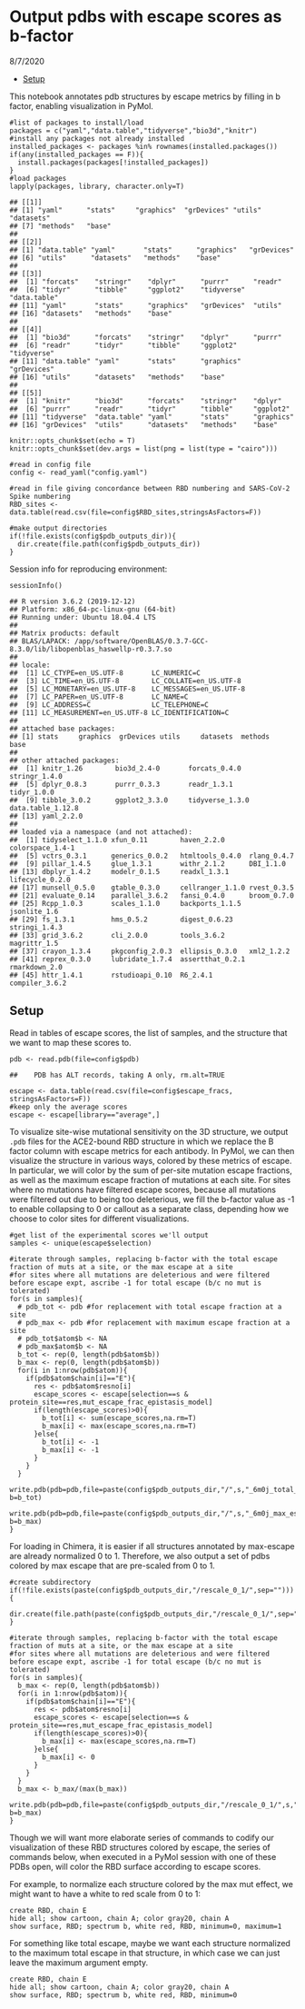 Output pdbs with escape scores as b-factor
================
8/7/2020

-   [Setup](#setup)

This notebook annotates pdb structures by escape metrics by filling in b
factor, enabling visualization in PyMol.

    #list of packages to install/load
    packages = c("yaml","data.table","tidyverse","bio3d","knitr")
    #install any packages not already installed
    installed_packages <- packages %in% rownames(installed.packages())
    if(any(installed_packages == F)){
      install.packages(packages[!installed_packages])
    }
    #load packages
    lapply(packages, library, character.only=T)

    ## [[1]]
    ## [1] "yaml"      "stats"     "graphics"  "grDevices" "utils"     "datasets" 
    ## [7] "methods"   "base"     
    ## 
    ## [[2]]
    ## [1] "data.table" "yaml"       "stats"      "graphics"   "grDevices" 
    ## [6] "utils"      "datasets"   "methods"    "base"      
    ## 
    ## [[3]]
    ##  [1] "forcats"    "stringr"    "dplyr"      "purrr"      "readr"     
    ##  [6] "tidyr"      "tibble"     "ggplot2"    "tidyverse"  "data.table"
    ## [11] "yaml"       "stats"      "graphics"   "grDevices"  "utils"     
    ## [16] "datasets"   "methods"    "base"      
    ## 
    ## [[4]]
    ##  [1] "bio3d"      "forcats"    "stringr"    "dplyr"      "purrr"     
    ##  [6] "readr"      "tidyr"      "tibble"     "ggplot2"    "tidyverse" 
    ## [11] "data.table" "yaml"       "stats"      "graphics"   "grDevices" 
    ## [16] "utils"      "datasets"   "methods"    "base"      
    ## 
    ## [[5]]
    ##  [1] "knitr"      "bio3d"      "forcats"    "stringr"    "dplyr"     
    ##  [6] "purrr"      "readr"      "tidyr"      "tibble"     "ggplot2"   
    ## [11] "tidyverse"  "data.table" "yaml"       "stats"      "graphics"  
    ## [16] "grDevices"  "utils"      "datasets"   "methods"    "base"

    knitr::opts_chunk$set(echo = T)
    knitr::opts_chunk$set(dev.args = list(png = list(type = "cairo")))

    #read in config file
    config <- read_yaml("config.yaml")

    #read in file giving concordance between RBD numbering and SARS-CoV-2 Spike numbering
    RBD_sites <- data.table(read.csv(file=config$RBD_sites,stringsAsFactors=F))

    #make output directories
    if(!file.exists(config$pdb_outputs_dir)){
      dir.create(file.path(config$pdb_outputs_dir))
    }

Session info for reproducing environment:

    sessionInfo()

    ## R version 3.6.2 (2019-12-12)
    ## Platform: x86_64-pc-linux-gnu (64-bit)
    ## Running under: Ubuntu 18.04.4 LTS
    ## 
    ## Matrix products: default
    ## BLAS/LAPACK: /app/software/OpenBLAS/0.3.7-GCC-8.3.0/lib/libopenblas_haswellp-r0.3.7.so
    ## 
    ## locale:
    ##  [1] LC_CTYPE=en_US.UTF-8       LC_NUMERIC=C              
    ##  [3] LC_TIME=en_US.UTF-8        LC_COLLATE=en_US.UTF-8    
    ##  [5] LC_MONETARY=en_US.UTF-8    LC_MESSAGES=en_US.UTF-8   
    ##  [7] LC_PAPER=en_US.UTF-8       LC_NAME=C                 
    ##  [9] LC_ADDRESS=C               LC_TELEPHONE=C            
    ## [11] LC_MEASUREMENT=en_US.UTF-8 LC_IDENTIFICATION=C       
    ## 
    ## attached base packages:
    ## [1] stats     graphics  grDevices utils     datasets  methods   base     
    ## 
    ## other attached packages:
    ##  [1] knitr_1.26        bio3d_2.4-0       forcats_0.4.0     stringr_1.4.0    
    ##  [5] dplyr_0.8.3       purrr_0.3.3       readr_1.3.1       tidyr_1.0.0      
    ##  [9] tibble_3.0.2      ggplot2_3.3.0     tidyverse_1.3.0   data.table_1.12.8
    ## [13] yaml_2.2.0       
    ## 
    ## loaded via a namespace (and not attached):
    ##  [1] tidyselect_1.1.0 xfun_0.11        haven_2.2.0      colorspace_1.4-1
    ##  [5] vctrs_0.3.1      generics_0.0.2   htmltools_0.4.0  rlang_0.4.7     
    ##  [9] pillar_1.4.5     glue_1.3.1       withr_2.1.2      DBI_1.1.0       
    ## [13] dbplyr_1.4.2     modelr_0.1.5     readxl_1.3.1     lifecycle_0.2.0 
    ## [17] munsell_0.5.0    gtable_0.3.0     cellranger_1.1.0 rvest_0.3.5     
    ## [21] evaluate_0.14    parallel_3.6.2   fansi_0.4.0      broom_0.7.0     
    ## [25] Rcpp_1.0.3       scales_1.1.0     backports_1.1.5  jsonlite_1.6    
    ## [29] fs_1.3.1         hms_0.5.2        digest_0.6.23    stringi_1.4.3   
    ## [33] grid_3.6.2       cli_2.0.0        tools_3.6.2      magrittr_1.5    
    ## [37] crayon_1.3.4     pkgconfig_2.0.3  ellipsis_0.3.0   xml2_1.2.2      
    ## [41] reprex_0.3.0     lubridate_1.7.4  assertthat_0.2.1 rmarkdown_2.0   
    ## [45] httr_1.4.1       rstudioapi_0.10  R6_2.4.1         compiler_3.6.2

Setup
-----

Read in tables of escape scores, the list of samples, and the structure
that we want to map these scores to.

    pdb <- read.pdb(file=config$pdb)

    ##    PDB has ALT records, taking A only, rm.alt=TRUE

    escape <- data.table(read.csv(file=config$escape_fracs, stringsAsFactors=F))
    #keep only the average scores
    escape <- escape[library=="average",]

To visualize site-wise mutational sensitivity on the 3D structure, we
output `.pdb` files for the ACE2-bound RBD structure in which we replace
the B factor column with escape metrics for each antibody. In PyMol, we
can then visualize the structure in various ways, colored by these
metrics of escape. In particular, we will color by the sum of per-site
mutation escape fractions, as well as the maximum escape fraction of
mutations at each site. For sites where no mutations have filtered
escape scores, because all mutations were filtered out due to being too
deleterious, we fill the b-factor value as -1 to enable collapsing to 0
or callout as a separate class, depending how we choose to color sites
for different visualizations.

    #get list of the experimental scores we'll output
    samples <- unique(escape$selection)

    #iterate through samples, replacing b-factor with the total escape fraction of muts at a site, or the max escape at a site
    #for sites where all mutations are deleterious and were filtered before escape expt, ascribe -1 for total escape (b/c no mut is tolerated)
    for(s in samples){
      # pdb_tot <- pdb #for replacement with total escape fraction at a site
      # pdb_max <- pdb #for replacement with maximum escape fraction at a site
      # pdb_tot$atom$b <- NA
      # pdb_max$atom$b <- NA
      b_tot <- rep(0, length(pdb$atom$b))
      b_max <- rep(0, length(pdb$atom$b))
      for(i in 1:nrow(pdb$atom)){
        if(pdb$atom$chain[i]=="E"){
          res <- pdb$atom$resno[i]
          escape_scores <- escape[selection==s & protein_site==res,mut_escape_frac_epistasis_model]
          if(length(escape_scores)>0){
            b_tot[i] <- sum(escape_scores,na.rm=T)
            b_max[i] <- max(escape_scores,na.rm=T)
          }else{
            b_tot[i] <- -1
            b_max[i] <- -1
          }
        }
      }
      write.pdb(pdb=pdb,file=paste(config$pdb_outputs_dir,"/",s,"_6m0j_total_escape.pdb",sep=""), b=b_tot)
      write.pdb(pdb=pdb,file=paste(config$pdb_outputs_dir,"/",s,"_6m0j_max_escape.pdb",sep=""), b=b_max)
    }

For loading in Chimera, it is easier if all structures annotated by
max-escape are already normalized 0 to 1. Therefore, we also output a
set of pdbs colored by max escape that are pre-scaled from 0 to 1.

    #create subdirectory
    if(!file.exists(paste(config$pdb_outputs_dir,"/rescale_0_1/",sep=""))){
      dir.create(file.path(paste(config$pdb_outputs_dir,"/rescale_0_1/",sep="")))
    }

    #iterate through samples, replacing b-factor with the total escape fraction of muts at a site, or the max escape at a site
    #for sites where all mutations are deleterious and were filtered before escape expt, ascribe -1 for total escape (b/c no mut is tolerated)
    for(s in samples){
      b_max <- rep(0, length(pdb$atom$b))
      for(i in 1:nrow(pdb$atom)){
        if(pdb$atom$chain[i]=="E"){
          res <- pdb$atom$resno[i]
          escape_scores <- escape[selection==s & protein_site==res,mut_escape_frac_epistasis_model]
          if(length(escape_scores)>0){
            b_max[i] <- max(escape_scores,na.rm=T)
          }else{
            b_max[i] <- 0
          }
        }
      }
      b_max <- b_max/(max(b_max))
      write.pdb(pdb=pdb,file=paste(config$pdb_outputs_dir,"/rescale_0_1/",s,"_6m0j_max_escape.pdb",sep=""), b=b_max)
    }

Though we will want more elaborate series of commands to codify our
visualization of these RBD structures colored by escape, the series of
commands below, when executed in a PyMol session with one of these PDBs
open, will color the RBD surface according to escape scores.

For example, to normalize each structure colored by the max mut effect,
we might want to have a white to red scale from 0 to 1:

    create RBD, chain E
    hide all; show cartoon, chain A; color gray20, chain A
    show surface, RBD; spectrum b, white red, RBD, minimum=0, maximum=1

For something like total escape, maybe we want each structure normalized
to the maximum total escape in that structure, in which case we can just
leave the maximum argument empty.

    create RBD, chain E
    hide all; show cartoon, chain A; color gray20, chain A
    show surface, RBD; spectrum b, white red, RBD, minimum=0
